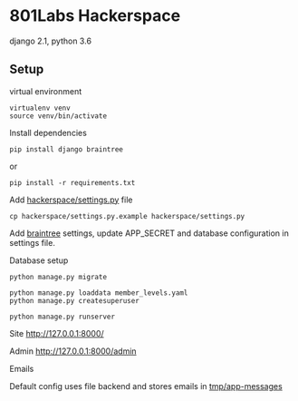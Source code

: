 # 801Labs Hackerspace

django 2.1, python 3.6

## Setup

virtual environment

    virtualenv venv
    source venv/bin/activate

Install dependencies

    pip install django braintree

or

    pip install -r requirements.txt

Add [hackerspace/settings.py](hackerspace/settings.py) file

    cp hackerspace/settings.py.example hackerspace/settings.py

Add [braintree](https://www.braintreepayments.com/sandbox) settings, update APP_SECRET and database configuration in settings file.

Database setup

    python manage.py migrate

    python manage.py loaddata member_levels.yaml
    python manage.py createsuperuser

    python manage.py runserver

Site http://127.0.0.1:8000/

Admin http://127.0.0.1:8000/admin

Emails

Default config uses file backend and stores emails in [tmp/app-messages](tmp/app-messages)